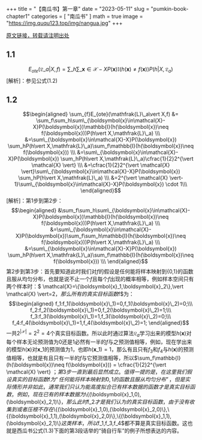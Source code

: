 +++
title = "【南瓜书】第一章"
date = "2023-05-11"
slug = "pumkin-book-chapter1"
categories = [
    "南瓜书"
]
math = true
image = "https://img.ququ123.top/img/nangua.jpg"
+++


[原文链接，转载请注明出处](https://www.ququ123.top/2024/03/ququ-blog)

## 1.1
$$E_{o t e}\left(\mathfrak{L}\_{a} | X, f\right)=\sum\_{h} \sum\_{\boldsymbol{x} \in \mathcal{X}-X} P(\boldsymbol{x}) \mathbb{I}(h(\boldsymbol{x}) \neq f(\boldsymbol{x})) P\left(h | X, \mathfrak{L}_{a}\right)$$
[解析]：参见公式(1.2)

## 1.2
$$\begin{aligned}
\sum_{f}E_{ote}(\mathfrak{L}\_a\vert X,f) &= \sum_f\sum_h\sum\_{\boldsymbol{x}\in\mathcal{X}-X}P(\boldsymbol{x})\mathbb{I}(h(\boldsymbol{x})\neq f(\boldsymbol{x}))P(h\vert X,\mathfrak{L}\_a) \\\
&=\sum\_{\boldsymbol{x}\in\mathcal{X}-X}P(\boldsymbol{x}) \sum_hP(h\vert X,\mathfrak{L}\_a)\sum_f\mathbb{I}(h(\boldsymbol{x})\neq f(\boldsymbol{x})) \\\
&=\sum\_{\boldsymbol{x}\in\mathcal{X}-X}P(\boldsymbol{x}) \sum_hP(h\vert X,\mathfrak{L}\_a)\cfrac{1}{2}2^{\vert \mathcal{X} \vert} \\\
&=\cfrac{1}{2}2^{\vert \mathcal{X} \vert}\sum\_{\boldsymbol{x}\in\mathcal{X}-X}P(\boldsymbol{x}) \sum_hP(h\vert X,\mathfrak{L}\_a) \\\
&=2^{\vert \mathcal{X} \vert-1}\sum\_{\boldsymbol{x}\in\mathcal{X}-X}P(\boldsymbol{x}) \cdot 1\\\
\end{aligned}$$
[解析]：第1步到第2步：
$$\begin{aligned}
&\sum_f\sum_h\sum\_{\boldsymbol{x}\in\mathcal{X}-X}P(\boldsymbol{x})\mathbb{I}(h(\boldsymbol{x})\neq f(\boldsymbol{x}))P(h\vert X,\mathfrak{L}\_a) \\\
&=\sum\_{\boldsymbol{x}\in\mathcal{X}-X}P(\boldsymbol{x})\sum_f\sum_h\mathbb{I}(h(\boldsymbol{x})\neq f(\boldsymbol{x}))P(h\vert X,\mathfrak{L}\_a) \\\
&=\sum\_{\boldsymbol{x}\in\mathcal{X}-X}P(\boldsymbol{x}) \sum_hP(h\vert X,\mathfrak{L}\_a)\sum_f\mathbb{I}(h(\boldsymbol{x})\neq f(\boldsymbol{x})) \\\
\end{aligned}$$
第2步到第3步：首先要知道此时我们对$f$的假设是任何能将样本映射到{0,1}的函数且服从均匀分布，也就是说不止一个$f$且每个$f$出现的概率相等，例如样本空间只有两个样本时：$ \mathcal{X}=\\{\boldsymbol{x}\_1,\boldsymbol{x}\_2\\},\vert \mathcal{X} \vert=2$，那么所有的真实目标函数$f$为：
$$\begin{aligned}
f_1:f_1(\boldsymbol{x}\_1)=0,f_1(\boldsymbol{x}\_2)=0;\\\
f_2:f_2(\boldsymbol{x}\_1)=0,f_2(\boldsymbol{x}\_2)=1;\\\
f_3:f_3(\boldsymbol{x}\_1)=1,f_3(\boldsymbol{x}\_2)=0;\\\
f_4:f_4(\boldsymbol{x}\_1)=1,f_4(\boldsymbol{x}\_2)=1;
\end{aligned}$$
一共$2^{\vert \mathcal{X} \vert}=2^2=4$个真实目标函数。所以此时通过算法$\mathfrak{L}_a$学习出来的模型$h(\boldsymbol{x})$对每个样本无论预测值为0还是1必然有一半的$f$与之预测值相等，例如，现在学出来的模型$h(\boldsymbol{x})$对$\boldsymbol{x}\_1$的预测值为1，也即$h(\boldsymbol{x}\_1)=1$，那么有且只有$f_3$和$f_4$与$h(\boldsymbol{x})$的预测值相等，也就是有且只有一半的$f$与它预测值相等，所以$\sum_f\mathbb{I}(h(\boldsymbol{x})\neq f(\boldsymbol{x})) = \cfrac{1}{2}2^{\vert \mathcal{X} \vert} $；第3步一直到最后显然成立。值得一提的是，在这里我们假设真实的目标函数$f$为“任何能将样本映射到{0,1}的函数且服从均匀分布”，但是实际情形并非如此，通常我们只认为能高度拟合已有样本数据的函数才是真实目标函数，例如，现在已有的样本数据为$\\{(\boldsymbol{x}\_1,0),(\boldsymbol{x}\_2,1)\\}$，那么此时$f_2$才是我们认为的真实目标函数，由于没有收集到或者压根不存在$\\{(\boldsymbol{x}\_1,0),(\boldsymbol{x}\_2,0)\\},\\{(\boldsymbol{x}\_1,1),(\boldsymbol{x}\_2,0)\\},\\{(\boldsymbol{x}\_1,1),(\boldsymbol{x}\_2,1)\\}$这类样本，所以$f_1,f_3,f_4$都不算是真实目标函数。这也就是西瓜书公式(1.3)下面的第3段话举的“骑自行车”的例子所想表达的内容。